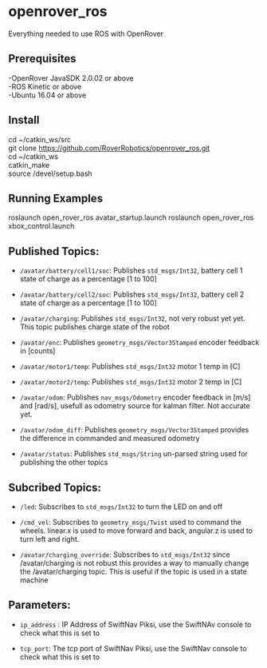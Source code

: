 # openrover_ros
Everything needed to use ROS with OpenRover

## Prerequisites
-OpenRover JavaSDK 2.0.02 or above  
-ROS Kinetic or above  
-Ubuntu 16.04 or above  

## Install 
cd ~/catkin_ws/src  
git clone https://github.com/RoverRobotics/openrover_ros.git  
cd ~/catkin_ws  
catkin_make  
source /devel/setup.bash  

## Running Examples
roslaunch open_rover_ros avatar_startup.launch
roslaunch open_rover_ros xbox_control.launch

## Published Topics:

* `/avatar/battery/cell1/soc`:
  Publishes `std_msgs/Int32`, battery cell 1 state of charge as a percentage [1 to 100]

* `/avatar/battery/cell2/soc`:
  Publishes `std_msgs/Int32`, battery cell 2 state of charge as a percentage [1 to 100]

* `/avatar/charging`:
  Publishes `std_msgs/Int32`, not very robust yet yet. This topic publishes charge state of the robot 

* `/avatar/enc`:
  Publishes `geometry_msgs/Vector3Stamped` encoder feedback in [counts] 

* `/avatar/motor1/temp`:
  Publishes `std_msgs/Int32` motor 1 temp in [C]

* `/avatar/motor2/temp`:
  Publishes `std_msgs/Int32` motor 2 temp in [C]

* `/avatar/odom`:
  Publishes `nav_msgs/Odometry` encoder feedback in [m/s] and [rad/s], usefull as odometry source for kalman filter. Not accurate yet.

* `/avatar/odom_diff`:
  Publishes `geometry_msgs/Vector3Stamped` provides the difference in commanded and measured odometry

* `/avatar/status`:
  Publishes `std_msgs/String` un-parsed string used for publishing the other topics


## Subcribed Topics:

* `/led`:
  Subscribes to `std_msgs/Int32` to turn the LED on and off

* `/cmd_vel`:
  Subscribes to `geometry_msgs/Twist` used to command the wheels. linear.x is used to move forward and back, angular.z is used to turn left and right. 

* `/avatar/charging_override`:
  Subscribes to `std_msgs/Int32` since /avatar/charging is not robust this provides a way to manually change the /avatar/charging topic. This is useful if the topic is used in a state machine

## Parameters:

* `ip_address` : IP Address of SwiftNav Piksi, use the SwiftNAv console to check what this is set to 

* `tcp_port`: The tcp port of SwiftNav Piksi, use the SwiftNav console to check what this is set to

